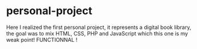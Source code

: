 # personal-project

Here I realized the first personal project, it represents a digital book library, the goal was to mix HTML, CSS, PHP and JavaScript which this one is my weak point!
FUNCTIONNAL !
